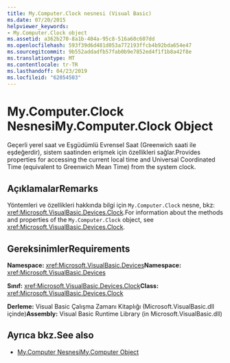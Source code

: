 ```yaml
---
title: My.Computer.Clock nesnesi (Visual Basic)
ms.date: 07/20/2015
helpviewer_keywords:
- My.Computer.Clock object
ms.assetid: a362b270-8a1b-404a-95c8-516a60c607dd
ms.openlocfilehash: 593f39d6d481d053a772193ffcb4b92bda654e47
ms.sourcegitcommit: 9b552addadfb57fab0b9e7852ed4f1f1b8a42f8e
ms.translationtype: MT
ms.contentlocale: tr-TR
ms.lasthandoff: 04/23/2019
ms.locfileid: "62054503"
---
```

# <a name="mycomputerclock-object"></a><span data-ttu-id="4fc4d-102">My.Computer.Clock Nesnesi</span><span class="sxs-lookup"><span data-stu-id="4fc4d-102">My.Computer.Clock Object</span></span>
<span data-ttu-id="4fc4d-103">Geçerli yerel saat ve Eşgüdümlü Evrensel Saat (Greenwich saati ile eşdeğerdir), sistem saatinden erişmek için özellikleri sağlar.</span><span class="sxs-lookup"><span data-stu-id="4fc4d-103">Provides properties for accessing the current local time and Universal Coordinated Time (equivalent to Greenwich Mean Time) from the system clock.</span></span>  
  
## <a name="remarks"></a><span data-ttu-id="4fc4d-104">Açıklamalar</span><span class="sxs-lookup"><span data-stu-id="4fc4d-104">Remarks</span></span>  
 <span data-ttu-id="4fc4d-105">Yöntemleri ve özellikleri hakkında bilgi için `My.Computer.Clock` nesne, bkz: <xref:Microsoft.VisualBasic.Devices.Clock>.</span><span class="sxs-lookup"><span data-stu-id="4fc4d-105">For information about the methods and properties of the `My.Computer.Clock` object, see <xref:Microsoft.VisualBasic.Devices.Clock>.</span></span>  
  
## <a name="requirements"></a><span data-ttu-id="4fc4d-106">Gereksinimler</span><span class="sxs-lookup"><span data-stu-id="4fc4d-106">Requirements</span></span>  
 <span data-ttu-id="4fc4d-107">**Namespace:** <xref:Microsoft.VisualBasic.Devices></span><span class="sxs-lookup"><span data-stu-id="4fc4d-107">**Namespace:** <xref:Microsoft.VisualBasic.Devices></span></span>  
  
 <span data-ttu-id="4fc4d-108">**Sınıf:** <xref:Microsoft.VisualBasic.Devices.Clock></span><span class="sxs-lookup"><span data-stu-id="4fc4d-108">**Class:** <xref:Microsoft.VisualBasic.Devices.Clock></span></span>  
  
 <span data-ttu-id="4fc4d-109">**Derleme:** Visual Basic Çalışma Zamanı Kitaplığı (Microsoft.VisualBasic.dll içinde)</span><span class="sxs-lookup"><span data-stu-id="4fc4d-109">**Assembly:** Visual Basic Runtime Library (in Microsoft.VisualBasic.dll)</span></span>  
  
## <a name="see-also"></a><span data-ttu-id="4fc4d-110">Ayrıca bkz.</span><span class="sxs-lookup"><span data-stu-id="4fc4d-110">See also</span></span>

- [<span data-ttu-id="4fc4d-111">My.Computer Nesnesi</span><span class="sxs-lookup"><span data-stu-id="4fc4d-111">My.Computer Object</span></span>](../../../visual-basic/language-reference/objects/my-computer-object.md)

